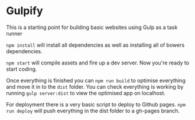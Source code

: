 # Gulpify

This is a starting point for building basic websites using Gulp as a task runner

`npm install` will install all dependencies as well as installing all of bowers dependencies.

`npm start` will compile assets and fire up a dev server. Now you're ready to start coding.

Once everything is finished you can `npm run build` to optimise everything and move it in to the `dist` folder. You can check everything is working by running `gulp server:dist` to view the optimised app on localhost.

For deployment there is a very basic script to deploy to Github pages. `npm run deploy` will push everything in the dist folder to a gh-pages branch.